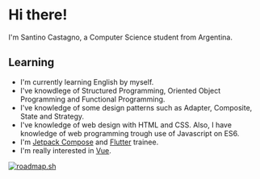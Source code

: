 # Hi there!

I'm Santino Castagno, a Computer Science student from Argentina.

## Learning
  - I'm currently learning English by myself.
  - I've knowdlege of Structured Programming, Oriented Object Programming and Functional Programming.
  - I've knowledge of some design patterns such as Adapter, Composite, State and Strategy.
  - I've knowledge of web design with HTML and CSS. Also, I have knowledge of web programming trough use of Javascript on ES6. 
  - I'm [Jetpack Compose](https://developer.android.com/jetpack/compose) and [Flutter](https://flutter.dev/) trainee.
  - I'm really interested in [Vue](https://es.vuejs.org/).

[![roadmap.sh](https://roadmap.sh/card/wide/6528703ef43a58c923c1a208?variant=dark)](https://roadmap.sh)
